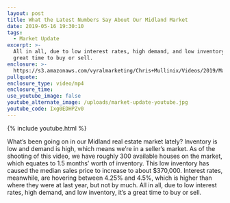 ```yaml
---
layout: post
title: What the Latest Numbers Say About Our Midland Market
date: 2019-05-16 19:30:10
tags:
  - Market Update
excerpt: >-
  All in all, due to low interest rates, high demand, and low inventory, it’s a
  great time to buy or sell.
enclosure: >-
  https://s3.amazonaws.com/vyralmarketing/Chris+Mullinix/Videos/2019/May/Midland+Area+Real+Estate+Agent-+What+the+Latest+Numbers+Say+About+Our+Midland+Market.mp4
pullquote:
enclosure_type: video/mp4
enclosure_time:
use_youtube_image: false
youtube_alternate_image: /uploads/market-update-youtube.jpg
youtube_code: Ixg0EDHPZv0
---
```


{% include youtube.html %}

What’s been going on in our Midland real estate market lately? Inventory is low and demand is high, which means we’re in a seller’s market. As of the shooting of this video, we have roughly 300 available houses on the market, which equates to 1.5 months’ worth of inventory. This low inventory has caused the median sales price to increase to about $370,000. Interest rates, meanwhile, are hovering between 4.25% and 4.5%, which is higher than where they were at last year, but not by much. All in all, due to low interest rates, high demand, and low inventory, it’s a great time to buy or sell.